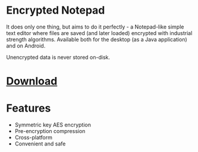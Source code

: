 # Encrypted Notepad

It does only one thing, but aims to do it perfectly - a Notepad-like simple text editor where files are saved (and later loaded) encrypted with industrial strength algorithms. Available both for the desktop (as a Java application) and on Android.

Unencrypted data is never stored on-disk. 

# [Download](https://github.com/mantun/enotes/releases/download/v2.0/enotes.jar)

# Features

* Symmetric key AES encryption
* Pre-encryption compression
* Cross-platform
* Convenient and safe
